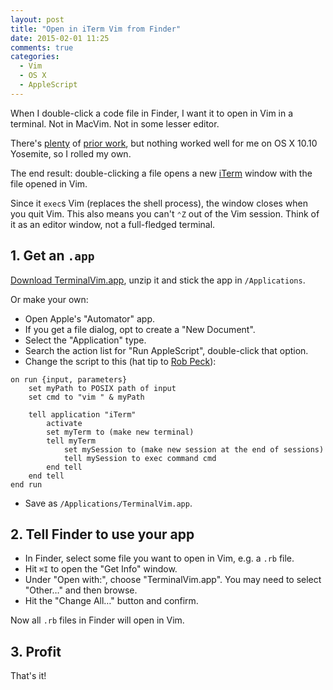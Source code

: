 ```yaml
---
layout: post
title: "Open in iTerm Vim from Finder"
date: 2015-02-01 11:25
comments: true
categories:
  - Vim
  - OS X
  - AppleScript
---
```


When I double-click a code file in Finder, I want it to open in Vim in a terminal. Not in MacVim. Not in some lesser editor.

There's [plenty](http://dustractor.github.io/vimini/) of [prior work](http://superuser.com/questions/139352/mac-os-x-how-to-open-vim-in-terminal-when-double-click-on-a-file), but nothing worked well for me on OS X 10.10 Yosemite, so I rolled my own.

The end result: double-clicking a file opens a new [iTerm](http://iterm2.com/) window with the file opened in Vim.

Since it `exec`s Vim (replaces the shell process), the window closes when you quit Vim. This also means you can't `⌃Z` out of the Vim session. Think of it as an editor window, not a full-fledged terminal.

## 1. Get an `.app`

[Download TerminalVim.app](http://cl.ly/103D320K1E28), unzip it and stick the app in `/Applications`.

Or make your own:

* Open Apple's "Automator" app.
* If you get a file dialog, opt to create a "New Document".
* Select the "Application" type.
* Search the action list for "Run AppleScript", double-click that option.
* Change the script to this (hat tip to [Rob Peck](http://www.robpeck.com/2010/05/scripting-iterm-with-applescript/)):

``` applescript linenos:false
on run {input, parameters}
	set myPath to POSIX path of input
	set cmd to "vim " & myPath

	tell application "iTerm"
		activate
		set myTerm to (make new terminal)
		tell myTerm
			set mySession to (make new session at the end of sessions)
			tell mySession to exec command cmd
		end tell
	end tell
end run
```

* Save as `/Applications/TerminalVim.app`.

## 2. Tell Finder to use your app

* In Finder, select some file you want to open in Vim, e.g. a `.rb` file.
* Hit `⌘I` to open the "Get Info" window.
* Under "Open with:", choose "TerminalVim.app". You may need to select "Other…" and then browse.
* Hit the "Change All…" button and confirm.

Now all `.rb` files in Finder will open in Vim.

## 3. Profit

That's it!
